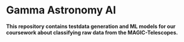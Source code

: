 # Gamma Astronomy AI

**This repository contains testdata generation and ML models for our coursework about classifying raw data from the MAGIC-Telescopes.**